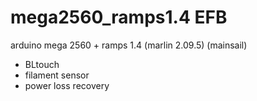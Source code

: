 # mega2560_ramps1.4 EFB
arduino mega 2560 + ramps 1.4 (marlin 2.09.5) (mainsail)

* BLtouch
* filament sensor
* power loss recovery

